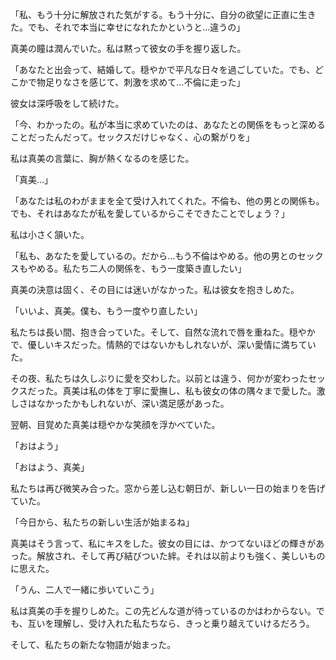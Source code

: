 「私、もう十分に解放された気がする。もう十分に、自分の欲望に正直に生きた。でも、それで本当に幸せになれたかというと...違うの」

真美の瞳は潤んでいた。私は黙って彼女の手を握り返した。

「あなたと出会って、結婚して。穏やかで平凡な日々を過ごしていた。でも、どこかで物足りなさを感じて、刺激を求めて...不倫に走った」

彼女は深呼吸をして続けた。

「今、わかったの。私が本当に求めていたのは、あなたとの関係をもっと深めることだったんだって。セックスだけじゃなく、心の繋がりを」

私は真美の言葉に、胸が熱くなるのを感じた。

「真美...」

「あなたは私のわがままを全て受け入れてくれた。不倫も、他の男との関係も。でも、それはあなたが私を愛しているからこそできたことでしょう？」

私は小さく頷いた。

「私も、あなたを愛しているの。だから...もう不倫はやめる。他の男とのセックスもやめる。私たち二人の関係を、もう一度築き直したい」

真美の決意は固く、その目には迷いがなかった。私は彼女を抱きしめた。

「いいよ、真美。僕も、もう一度やり直したい」

私たちは長い間、抱き合っていた。そして、自然な流れで唇を重ねた。穏やかで、優しいキスだった。情熱的ではないかもしれないが、深い愛情に満ちていた。

その夜、私たちは久しぶりに愛を交わした。以前とは違う、何かが変わったセックスだった。真美は私の体を丁寧に愛撫し、私も彼女の体の隅々まで愛した。激しさはなかったかもしれないが、深い満足感があった。

翌朝、目覚めた真美は穏やかな笑顔を浮かべていた。

「おはよう」

「おはよう、真美」

私たちは再び微笑み合った。窓から差し込む朝日が、新しい一日の始まりを告げていた。

「今日から、私たちの新しい生活が始まるね」

真美はそう言って、私にキスをした。彼女の目には、かつてないほどの輝きがあった。解放され、そして再び結びついた絆。それは以前よりも強く、美しいものに思えた。

「うん、二人で一緒に歩いていこう」

私は真美の手を握りしめた。この先どんな道が待っているのかはわからない。でも、互いを理解し、受け入れた私たちなら、きっと乗り越えていけるだろう。

そして、私たちの新たな物語が始まった。